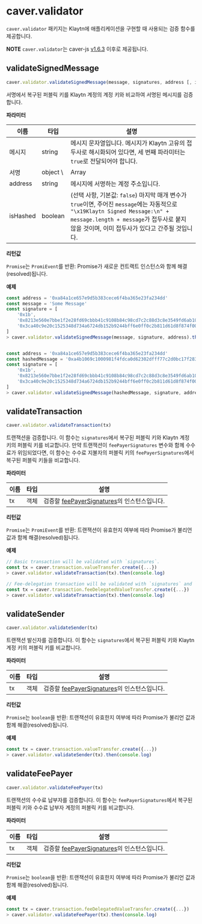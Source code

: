 # caver.validator

`caver.validator` 패키지는 Klaytn에 애플리케이션을 구현할 때 사용되는 검증 함수를 제공합니다.

**NOTE** `caver.validator`는 caver-js [v1.6.3](https://www.npmjs.com/package/caver-js/v/1.6.3) 이후로 제공됩니다.

## validateSignedMessage <a href="#validatesignedmessage" id="validatesignedmessage"></a>

```javascript
caver.validator.validateSignedMessage(message, signatures, address [, isHashed])
```

서명에서 복구된 퍼블릭 키를 Klaytn 계정의 계정 키와 비교하여 서명된 메시지를 검증합니다.

**파라미터**

| 이름       | 타입        | 설명                                                                                                                                                                                    |
| -------- | --------- | ------------------------------------------------------------------------------------------------------------------------------------------------------------------------------------- |
| 메시지      | string    | 메시지 문자열입니다. 메시지가 Klaytn 고유의 접두사로 해시화되어 있다면, 세 번째 파라미터는 `true`로 전달되어야 합니다.                                                                                                             |
| 서명       | object \ | Array | `{ v, r, s }` 형식의 객체, `SignatureData`의 인스턴스, 또는 `SignatureData`의 배열입니다. '\[ v, r, s ]' 또는 '\[\[ v, r, s ]]' 배열 또한 파라미터로 전달될 수 있습니다. 이 경우 내부적으로 `SignatureData` 타입으로 변환됩니다. |
| address  | string    | 메시지에 서명하는 계정 주소입니다.                                                                                                                                                                   |
| isHashed | boolean   | (선택 사항, 기본값: `false`) 마지막 매개 변수가 `true`이면, 주어진 `message`에는 자동적으로 `"\x19Klaytn Signed Message:\n" + message.length + message`가 접두사로 붙지 않을 것이며, 이미 접두사가 있다고 간주될 것입니다.                 |

**리턴값**

`Promise`는 `PromiEvent`를 반환: Promise가 새로운 컨트랙트 인스턴스와 함께 해결(resolved)됩니다.

**예제**

```javascript
const address = '0xa84a1ce657e9d5b383cece6f4ba365e23fa234dd'
const message = 'Some Message'
const signature = [
    '0x1b',
    '0x8213e560e7bbe1f2e28fd69cbbb41c9108b84c98cd7c2c88d3c8e3549fd6ab10',
    '0x3ca40c9e20c1525348d734a6724db152b9244bff6e0ff0c2b811d61d8f874f00',
]
> caver.validator.validateSignedMessage(message, signature, address).then(console.log)


const address = '0xa84a1ce657e9d5b383cece6f4ba365e23fa234dd'
const hashedMessage = '0xa4b1069c1000981f4fdca0d62302dfff77c2d0bc17f283d961e2dc5961105b18'
const signature = [
    '0x1b',
    '0x8213e560e7bbe1f2e28fd69cbbb41c9108b84c98cd7c2c88d3c8e3549fd6ab10',
    '0x3ca40c9e20c1525348d734a6724db152b9244bff6e0ff0c2b811d61d8f874f00',
]
> caver.validator.validateSignedMessage(hashedMessage, signature, address, true).then(console.log)
```

## validateTransaction <a href="#validatetransaction" id="validatetransaction"></a>

```javascript
caver.validator.validateTransaction(tx)
```

트랜잭션을 검증합니다. 이 함수는 `signatures`에서 복구된 퍼블릭 키와 Klaytn 계정 키의 퍼블릭 키를 비교합니다. 만약 트랜잭션이 `feePayerSignatures` 변수와 함께 수수료가 위임되었다면, 이 함수는 수수료 지불자의 퍼블릭 키의 `feePayerSignatures`에서 복구된 퍼블릭 키들을 비교합니다.

**파라미터**

| 이름 | 타입 | 설명                                                           |
| -- | -- | ------------------------------------------------------------ |
| tx | 객체 | 검증할 [feePayerSignatures](caver.transaction/#class)의 인스턴스입니다. |

**리턴값**

`Promise`는 `PromiEvent`를 반환: 트랜잭션이 유효한지 여부에 따라 Promise가 불리언 값과 함께 해결(resolved)됩니다.

**예제**

```javascript
// Basic transaction will be validated with `signatures`.
const tx = caver.transaction.valueTransfer.create({...})
> caver.validator.validateTransaction(tx).then(console.log)

// Fee-delegation transaction will be validated with `signatures` and `feePayerSignatures`.
const tx = caver.transaction.feeDelegatedValueTransfer.create({...})
> caver.validator.validateTransaction(tx).then(console.log)
```

## validateSender <a href="#validatesender" id="validatesender"></a>

```javascript
caver.validator.validateSender(tx)
```

트랜잭션 발신자를 검증합니다. 이 함수는 `signatures`에서 복구된 퍼블릭 키와 Klaytn 계정 키의 퍼블릭 키를 비교합니다.

**파라미터**

| 이름 | 타입 | 설명                                                           |
| -- | -- | ------------------------------------------------------------ |
| tx | 객체 | 검증할 [feePayerSignatures](caver.transaction/#class)의 인스턴스입니다. |

**리턴값**

`Promise`는 `boolean`을 반환: 트랜잭션이 유효한지 여부에 따라 Promise가 불리언 값과 함께 해결(resolved)됩니다.

**예제**

```javascript
const tx = caver.transaction.valueTransfer.create({...})
> caver.validator.validateSender(tx).then(console.log)
```

## validateFeePayer <a href="#validatefeepayer" id="validatefeepayer"></a>

```javascript
caver.validator.validateFeePayer(tx)
```

트랜잭션의 수수료 납부자를 검증합니다. 이 함수는 `feePayerSignatures`에서 복구된 퍼블릭 키와 수수료 납부자 계정의 퍼블릭 키를 비교합니다.

**파라미터**

| 이름 | 타입 | 설명                                                           |
| -- | -- | ------------------------------------------------------------ |
| tx | 객체 | 검증할 [feePayerSignatures](caver.transaction/#class)의 인스턴스입니다. |

**리턴값**

`Promise`는 `boolean`을 반환: 트랜잭션이 유효한지 여부에 따라 Promise가 불리언 값과 함께 해결(resolved)됩니다.

**예제**

```javascript
const tx = caver.transaction.feeDelegatedValueTransfer.create({...})
> caver.validator.validateFeePayer(tx).then(console.log)
```
